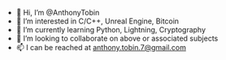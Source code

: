 - 👋 Hi, I’m @AnthonyTobin
- 👀 I’m interested in C/C++, Unreal Engine, Bitcoin
- 🌱 I’m currently learning Python, Lightning, Cryptography
- 💞️ I’m looking to collaborate on above or associated subjects
- 📫 I can be reached at anthony.tobin.7@gmail.com

<!---
AnthonyTobin/AnthonyTobin is a ✨ special ✨ repository because its `README.md` (this file) appears on your GitHub profile.
You can click the Preview link to take a look at your changes.
--->
